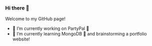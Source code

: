 ### Hi there 👋

Welcome to my GitHub page!

- 🔭 I’m currently working on PartyPal 🎉 
- 🌱 I’m currently learning MongoDB 🍃 and brainstorming a portfolio website! 
